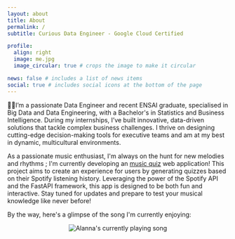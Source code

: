 ```yaml
---
layout: about
title: About
permalink: /
subtitle: Curious Data Engineer - Google Cloud Certified

profile:
  align: right
  image: me.jpg
  image_circular: true # crops the image to make it circular

news: false # includes a list of news items
social: true # includes social icons at the bottom of the page
---
```


👩‍🎓I’m a passionate Data Engineer and recent ENSAI graduate, specialised in Big Data and Data Engineering, with a Bachelor's in Statistics and Business Intelligence. During my internships, I’ve built innovative, data-driven solutions that tackle complex business challenges. I thrive on designing cutting-edge decision-making tools for executive teams and am at my best in dynamic, multicultural environments.

<!--🌱 Drawing on my diverse experience, I am committed to using data to create positive social and environmental impact.-->

<!--💻 Now working as a Data Engineer, I am committed to using data to drive impactful outcomes for organisations and society alike.-->

As a passionate music enthusiast, I'm always on the hunt for new melodies and rhythms ; I'm currently developing an [music quiz](https://github.com/alannadevgen/quizzify) web application! This project aims to create an experience for users by generating quizzes based on their Spotify listening history. Leveraging the power of the Spotify API and the FastAPI framework, this app is designed to be both fun and interactive. Stay tuned for updates and prepare to test your musical knowledge like never before!

By the way, here's a glimpse of the song I'm currently enjoying:

<p align="center">
  <img src="https://spotify-github-profile.kittinanx.com/api/view?uid=31fg2ntukyb3ep4pt6a7tk2fapsq&cover_image=true&theme=default&show_offline=true&background_color=121212&interchange=true&bar_color_cover=true" alt="Alanna's currently playing song"/>
</p>

<!--

**🚀 Hi, I’m Alanna**, I'm a passionate **Data Engineer based in Paris**, currently building robust data pipelines at LittleBigCode and proudly certified as a **Google Cloud Professional Data Engineer** (2024).

With a master’s from ENSAI (2023) and hands‑on expertise in Python, SQL, Java/Scala, Docker/Kubernetes, FastAPI, and cloud-native tools like ArgoCD and Tekton, I thrive on transforming complex data into scalable, production-grade systems.

What sets me apart?

* **End-to-end deployment**: from data modeling and ingestion to real-time monitoring using Prometheus/Grafana
* **Cloud-first mindset**: architecting resilient pipeline solutions on GCP
* **Agile & collaborative spirit**: thriving in dynamic teams and constantly iterating for impact

[//]: # (**Recently**, I led the design of a Spotify-based music quiz using FastAPI—showcasing my ability to blend user-centric apps with data-driven logic.)


**🎯 If you're looking for someone who can build scalable data systems, bridge the gap between development and analytics, and bring a dose of innovative energy—I'm your person.**

Let’s connect! I’d love to explore how I can help drive your next data project forward.

-->
